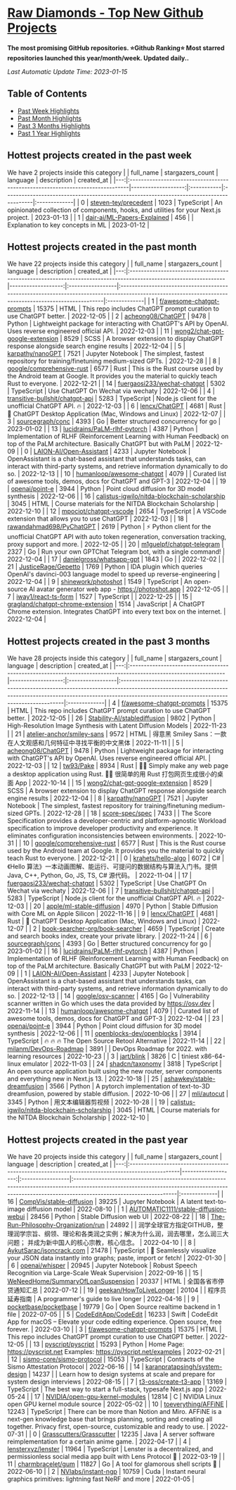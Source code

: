 














[Raw Diamonds - Top New Github Projects](./README.md)
==========

**The most promising GitHub repositories. ⭐Github Ranking⭐ Most starred repositories launched this year/month/week. Updated daily..**

*Last Automatic Update Time: 2023-01-15*

## Table of Contents

* [Past Week Highlights](#hottest-projects-created-in-the-past-week)
* [Past Month Highlights](#hottest-projects-created-in-the-past-month)
* [Past 3 Months Highlights](#hottest-projects-created-in-the-past-3-months)
* [Past 1 Year Highlights](#hottest-projects-created-in-the-past-year)






## Hottest projects created in the past week 

We have 2 projects inside this category
|    | full_name                                                                     |   stargazers_count | language   | description                                                                             | created_at   |
|---:|:------------------------------------------------------------------------------|-------------------:|:-----------|:----------------------------------------------------------------------------------------|:-------------|
|  0 | [steven-tey/precedent](https://github.com/steven-tey/precedent)               |               1023 | TypeScript | An opinionated collection of components, hooks, and utilities for your Next.js project. | 2023-01-13   |
|  1 | [dair-ai/ML-Papers-Explained](https://github.com/dair-ai/ML-Papers-Explained) |                456 |            | Explanation to key concepts in ML                                                       | 2023-01-12   |





## Hottest projects created in the past month 

We have 22 projects inside this category
|    | full_name                                                                                                       |   stargazers_count | language         | description                                                                                                                                           | created_at   |
|---:|:----------------------------------------------------------------------------------------------------------------|-------------------:|:-----------------|:------------------------------------------------------------------------------------------------------------------------------------------------------|:-------------|
|  1 | [f/awesome-chatgpt-prompts](https://github.com/f/awesome-chatgpt-prompts)                                       |              15375 | HTML             | This repo includes ChatGPT prompt curation to use ChatGPT better.                                                                                     | 2022-12-05   |
|  2 | [acheong08/ChatGPT](https://github.com/acheong08/ChatGPT)                                                       |               9478 | Python           | Lightweight package for interacting with ChatGPT's API by OpenAI. Uses reverse engineered official API.                                               | 2022-12-03   |
| 11 | [wong2/chat-gpt-google-extension](https://github.com/wong2/chat-gpt-google-extension)                           |               8529 | SCSS             | A browser extension to display ChatGPT response alongside search engine results                                                                       | 2022-12-04   |
|  5 | [karpathy/nanoGPT](https://github.com/karpathy/nanoGPT)                                                         |               7521 | Jupyter Notebook | The simplest, fastest repository for training/finetuning medium-sized GPTs.                                                                           | 2022-12-28   |
|  8 | [google/comprehensive-rust](https://github.com/google/comprehensive-rust)                                       |               6577 | Rust             | This is the Rust course used by the Android team at Google. It provides you the material to quickly teach Rust to everyone.                           | 2022-12-21   |
| 14 | [fuergaosi233/wechat-chatgpt](https://github.com/fuergaosi233/wechat-chatgpt)                                   |               5302 | TypeScript       | Use ChatGPT On Wechat via wechaty                                                                                                                     | 2022-12-06   |
|  4 | [transitive-bullshit/chatgpt-api](https://github.com/transitive-bullshit/chatgpt-api)                           |               5283 | TypeScript       | Node.js client for the unofficial ChatGPT API. 🔥                                                                                                     | 2022-12-03   |
|  6 | [lencx/ChatGPT](https://github.com/lencx/ChatGPT)                                                               |               4681 | Rust             | 🔮 ChatGPT Desktop Application (Mac, Windows and Linux)                                                                                               | 2022-12-07   |
|  3 | [sourcegraph/conc](https://github.com/sourcegraph/conc)                                                         |               4393 | Go               | Better structured concurrency for go                                                                                                                  | 2023-01-02   |
| 13 | [lucidrains/PaLM-rlhf-pytorch](https://github.com/lucidrains/PaLM-rlhf-pytorch)                                 |               4387 | Python           | Implementation of RLHF (Reinforcement Learning with Human Feedback) on top of the PaLM architecture. Basically ChatGPT but with PaLM                  | 2022-12-09   |
|  0 | [LAION-AI/Open-Assistant](https://github.com/LAION-AI/Open-Assistant)                                           |               4233 | Jupyter Notebook | OpenAssistant is a chat-based assistant that understands tasks, can interact with third-party systems, and retrieve information dynamically to do so. | 2022-12-13   |
| 10 | [humanloop/awesome-chatgpt](https://github.com/humanloop/awesome-chatgpt)                                       |               4079 |                  | Curated list of awesome tools, demos, docs for ChatGPT and GPT-3                                                                                      | 2022-12-04   |
| 19 | [openai/point-e](https://github.com/openai/point-e)                                                             |               3944 | Python           | Point cloud diffusion for 3D model synthesis                                                                                                          | 2022-12-06   |
| 16 | [calistus-igwilo/nitda-blockchain-scholarship](https://github.com/calistus-igwilo/nitda-blockchain-scholarship) |               3045 | HTML             | Course materials for the NITDA Blockchain Scholarship                                                                                                 | 2022-12-10   |
| 12 | [mpociot/chatgpt-vscode](https://github.com/mpociot/chatgpt-vscode)                                             |               2654 | TypeScript       | A VSCode extension that allows you to use ChatGPT                                                                                                     | 2022-12-03   |
| 18 | [rawandahmad698/PyChatGPT](https://github.com/rawandahmad698/PyChatGPT)                                         |               2619 | Python           | ⚡️ Python client for the unofficial ChatGPT API with auto token regeneration, conversation tracking, proxy support and more.                          | 2022-12-05   |
| 20 | [m1guelpf/chatgpt-telegram](https://github.com/m1guelpf/chatgpt-telegram)                                       |               2327 | Go               | Run your own GPTChat Telegram bot, with a single command!                                                                                             | 2022-12-04   |
| 17 | [danielgross/whatsapp-gpt](https://github.com/danielgross/whatsapp-gpt)                                         |               1843 | Go               |                                                                                                                                                       | 2022-12-02   |
| 21 | [JusticeRage/Gepetto](https://github.com/JusticeRage/Gepetto)                                                   |               1769 | Python           | IDA plugin which queries OpenAI's davinci-003 language model to speed up reverse-engineering                                                          | 2022-12-04   |
|  9 | [shinework/photoshot](https://github.com/shinework/photoshot)                                                   |               1549 | TypeScript       | An open-source AI avatar generator web app - https://photoshot.app                                                                                    | 2022-12-05   |
|  7 | [iway1/react-ts-form](https://github.com/iway1/react-ts-form)                                                   |               1527 | TypeScript       |                                                                                                                                                       | 2022-12-25   |
| 15 | [gragland/chatgpt-chrome-extension](https://github.com/gragland/chatgpt-chrome-extension)                       |               1514 | JavaScript       | A ChatGPT Chrome extension. Integrates ChatGPT into every text box on the internet.                                                                   | 2022-12-04   |





## Hottest projects created in the past 3 months 

We have 28 projects inside this category
|    | full_name                                                                                                       |   stargazers_count | language         | description                                                                                                                                                                                                           | created_at   |
|---:|:----------------------------------------------------------------------------------------------------------------|-------------------:|:-----------------|:----------------------------------------------------------------------------------------------------------------------------------------------------------------------------------------------------------------------|:-------------|
|  4 | [f/awesome-chatgpt-prompts](https://github.com/f/awesome-chatgpt-prompts)                                       |              15375 | HTML             | This repo includes ChatGPT prompt curation to use ChatGPT better.                                                                                                                                                     | 2022-12-05   |
| 26 | [Stability-AI/stablediffusion](https://github.com/Stability-AI/stablediffusion)                                 |               9802 | Python           | High-Resolution Image Synthesis with Latent Diffusion Models                                                                                                                                                          | 2022-11-23   |
| 21 | [atelier-anchor/smiley-sans](https://github.com/atelier-anchor/smiley-sans)                                     |               9572 | HTML             | 得意黑 Smiley Sans：一款在人文观感和几何特征中寻找平衡的中文黑体                                                                                                                                                      | 2022-11-11   |
|  5 | [acheong08/ChatGPT](https://github.com/acheong08/ChatGPT)                                                       |               9478 | Python           | Lightweight package for interacting with ChatGPT's API by OpenAI. Uses reverse engineered official API.                                                                                                               | 2022-12-03   |
| 12 | [tw93/Pake](https://github.com/tw93/Pake)                                                                       |               8934 | Rust             | 🤱🏻 Simply make any web page a desktop application using Rust.  🤱🏻 很简单的用 Rust 打包网页生成很小的桌面 App                                                                                                      | 2022-10-14   |
| 15 | [wong2/chat-gpt-google-extension](https://github.com/wong2/chat-gpt-google-extension)                           |               8529 | SCSS             | A browser extension to display ChatGPT response alongside search engine results                                                                                                                                       | 2022-12-04   |
|  8 | [karpathy/nanoGPT](https://github.com/karpathy/nanoGPT)                                                         |               7521 | Jupyter Notebook | The simplest, fastest repository for training/finetuning medium-sized GPTs.                                                                                                                                           | 2022-12-28   |
| 18 | [score-spec/spec](https://github.com/score-spec/spec)                                                           |               7433 |                  | The Score Specification provides a developer-centric and platform-agnostic Workload specification to improve developer productivity and experience. It eliminates configuration inconsistencies between environments. | 2022-10-31   |
| 10 | [google/comprehensive-rust](https://github.com/google/comprehensive-rust)                                       |               6577 | Rust             | This is the Rust course used by the Android team at Google. It provides you the material to quickly teach Rust to everyone.                                                                                           | 2022-12-21   |
|  0 | [krahets/hello-algo](https://github.com/krahets/hello-algo)                                                     |               6072 | C#               | 《Hello 算法》一本动画图解、能运行、可提问的数据结构与算法入门书。提供 Java, C++, Python, Go, JS, TS, C# 源代码。                                                                                                     | 2022-11-04   |
| 17 | [fuergaosi233/wechat-chatgpt](https://github.com/fuergaosi233/wechat-chatgpt)                                   |               5302 | TypeScript       | Use ChatGPT On Wechat via wechaty                                                                                                                                                                                     | 2022-12-06   |
|  7 | [transitive-bullshit/chatgpt-api](https://github.com/transitive-bullshit/chatgpt-api)                           |               5283 | TypeScript       | Node.js client for the unofficial ChatGPT API. 🔥                                                                                                                                                                     | 2022-12-03   |
| 20 | [apple/ml-stable-diffusion](https://github.com/apple/ml-stable-diffusion)                                       |               4970 | Python           | Stable Diffusion with Core ML on Apple Silicon                                                                                                                                                                        | 2022-11-16   |
|  9 | [lencx/ChatGPT](https://github.com/lencx/ChatGPT)                                                               |               4681 | Rust             | 🔮 ChatGPT Desktop Application (Mac, Windows and Linux)                                                                                                                                                               | 2022-12-07   |
|  2 | [book-searcher-org/book-searcher](https://github.com/book-searcher-org/book-searcher)                           |               4659 | TypeScript       | Create and search books index, create your private library.                                                                                                                                                           | 2022-11-24   |
|  6 | [sourcegraph/conc](https://github.com/sourcegraph/conc)                                                         |               4393 | Go               | Better structured concurrency for go                                                                                                                                                                                  | 2023-01-02   |
| 16 | [lucidrains/PaLM-rlhf-pytorch](https://github.com/lucidrains/PaLM-rlhf-pytorch)                                 |               4387 | Python           | Implementation of RLHF (Reinforcement Learning with Human Feedback) on top of the PaLM architecture. Basically ChatGPT but with PaLM                                                                                  | 2022-12-09   |
|  1 | [LAION-AI/Open-Assistant](https://github.com/LAION-AI/Open-Assistant)                                           |               4233 | Jupyter Notebook | OpenAssistant is a chat-based assistant that understands tasks, can interact with third-party systems, and retrieve information dynamically to do so.                                                                 | 2022-12-13   |
| 14 | [google/osv-scanner](https://github.com/google/osv-scanner)                                                     |               4165 | Go               | Vulnerability scanner written in Go which uses the data provided by https://osv.dev                                                                                                                                   | 2022-11-14   |
| 13 | [humanloop/awesome-chatgpt](https://github.com/humanloop/awesome-chatgpt)                                       |               4079 |                  | Curated list of awesome tools, demos, docs for ChatGPT and GPT-3                                                                                                                                                      | 2022-12-04   |
| 23 | [openai/point-e](https://github.com/openai/point-e)                                                             |               3944 | Python           | Point cloud diffusion for 3D model synthesis                                                                                                                                                                          | 2022-12-06   |
| 11 | [openblocks-dev/openblocks](https://github.com/openblocks-dev/openblocks)                                       |               3914 | TypeScript       | 🔥 🔥 🔥 The Open Source Retool Alternative                                                                                                                                                                           | 2022-11-14   |
| 22 | [milanm/DevOps-Roadmap](https://github.com/milanm/DevOps-Roadmap)                                               |               3891 |                  | DevOps Roadmap for 2022. with learning resources                                                                                                                                                                      | 2022-10-23   |
|  3 | [jart/blink](https://github.com/jart/blink)                                                                     |               3826 | C                | tiniest x86-64-linux emulator                                                                                                                                                                                         | 2022-11-03   |
| 24 | [shadcn/taxonomy](https://github.com/shadcn/taxonomy)                                                           |               3818 | TypeScript       | An open source application built using the new router, server components and everything new in Next.js 13.                                                                                                            | 2022-10-18   |
| 25 | [ashawkey/stable-dreamfusion](https://github.com/ashawkey/stable-dreamfusion)                                   |               3566 | Python           | A pytorch implementation of text-to-3D dreamfusion, powered by stable diffusion.                                                                                                                                      | 2022-10-06   |
| 27 | [mli/autocut](https://github.com/mli/autocut)                                                                   |               3345 | Python           | 用文本编辑器剪视频                                                                                                                                                                                                    | 2022-10-28   |
| 19 | [calistus-igwilo/nitda-blockchain-scholarship](https://github.com/calistus-igwilo/nitda-blockchain-scholarship) |               3045 | HTML             | Course materials for the NITDA Blockchain Scholarship                                                                                                                                                                 | 2022-12-10   |





## Hottest projects created in the past year 

We have 20 projects inside this category
|    | full_name                                                                                       |   stargazers_count | language         | description                                                                                                                                                                                     | created_at   |
|---:|:------------------------------------------------------------------------------------------------|-------------------:|:-----------------|:------------------------------------------------------------------------------------------------------------------------------------------------------------------------------------------------|:-------------|
| 16 | [CompVis/stable-diffusion](https://github.com/CompVis/stable-diffusion)                         |              39225 | Jupyter Notebook | A latent text-to-image diffusion model                                                                                                                                                          | 2022-08-10   |
|  1 | [AUTOMATIC1111/stable-diffusion-webui](https://github.com/AUTOMATIC1111/stable-diffusion-webui) |              28456 | Python           | Stable Diffusion web UI                                                                                                                                                                         | 2022-08-22   |
| 18 | [The-Run-Philosophy-Organization/run](https://github.com/The-Run-Philosophy-Organization/run)   |              24892 |                  | 润学全球官方指定GITHUB，整理润学宗旨、纲领、理论和各类润之实例；解决为什么润，润去哪里，怎么润三大问题； 并成为新中国人的核心宗教，核心信念。                                                   | 2022-04-10   |
|  8 | [AykutSarac/jsoncrack.com](https://github.com/AykutSarac/jsoncrack.com)                         |              21478 | TypeScript       | 🔮 Seamlessly visualize your JSON data instantly into graphs; paste, import or fetch!                                                                                                           | 2022-01-30   |
|  6 | [openai/whisper](https://github.com/openai/whisper)                                             |              20945 | Jupyter Notebook | Robust Speech Recognition via Large-Scale Weak Supervision                                                                                                                                      | 2022-09-16   |
| 15 | [WeNeedHome/SummaryOfLoanSuspension](https://github.com/WeNeedHome/SummaryOfLoanSuspension)     |              20337 | HTML             | 全国各省市停贷通知汇总                                                                                                                                                                          | 2022-07-12   |
| 19 | [geekan/HowToLiveLonger](https://github.com/geekan/HowToLiveLonger)                             |              20104 |                  | 程序员延寿指南 | A programmer's guide to live longer                                                                                                                                            | 2022-04-16   |
|  9 | [pocketbase/pocketbase](https://github.com/pocketbase/pocketbase)                               |              19779 | Go               | Open Source realtime backend in 1 file                                                                                                                                                          | 2022-07-05   |
|  5 | [CodeEditApp/CodeEdit](https://github.com/CodeEditApp/CodeEdit)                                 |              16233 | Swift            | CodeEdit App for macOS – Elevate your code editing experience. Open source, free forever.                                                                                                       | 2022-03-10   |
|  3 | [f/awesome-chatgpt-prompts](https://github.com/f/awesome-chatgpt-prompts)                       |              15375 | HTML             | This repo includes ChatGPT prompt curation to use ChatGPT better.                                                                                                                               | 2022-12-05   |
| 13 | [pyscript/pyscript](https://github.com/pyscript/pyscript)                                       |              15293 | Python           | Home Page: https://pyscript.net  Examples: https://pyscript.net/examples                                                                                                                        | 2022-02-21   |
| 12 | [sismo-core/sismo-protocol](https://github.com/sismo-core/sismo-protocol)                       |              15053 | TypeScript       | Contracts of the Sismo Attestation Protocol                                                                                                                                                     | 2022-06-16   |
| 14 | [karanpratapsingh/system-design](https://github.com/karanpratapsingh/system-design)             |              14237 |                  | Learn how to design systems at scale and prepare for system design interviews                                                                                                                   | 2022-08-15   |
|  7 | [t3-oss/create-t3-app](https://github.com/t3-oss/create-t3-app)                                 |              13169 | TypeScript       | The best way to start a full-stack, typesafe Next.js app                                                                                                                                        | 2022-05-24   |
| 17 | [NVIDIA/open-gpu-kernel-modules](https://github.com/NVIDIA/open-gpu-kernel-modules)             |              12814 | C                | NVIDIA Linux open GPU kernel module source                                                                                                                                                      | 2022-05-02   |
| 10 | [toeverything/AFFiNE](https://github.com/toeverything/AFFiNE)                                   |              12243 | TypeScript       | There can be more than Notion and Miro. AFFiNE is a next-gen knowledge base that brings planning, sorting and creating all together. Privacy first, open-source, customizable and ready to use. | 2022-07-31   |
|  0 | [Grasscutters/Grasscutter](https://github.com/Grasscutters/Grasscutter)                         |              12235 | Java             | A server software reimplementation for a certain anime game.                                                                                                                                    | 2022-04-17   |
|  4 | [lensterxyz/lenster](https://github.com/lensterxyz/lenster)                                     |              11964 | TypeScript       | Lenster is a decentralized, and permissionless social media app built with Lens Protocol 🌿                                                                                                     | 2022-03-19   |
| 11 | [charmbracelet/gum](https://github.com/charmbracelet/gum)                                       |              11827 | Go               | A tool for glamorous shell scripts 🎀                                                                                                                                                           | 2022-06-10   |
|  2 | [NVlabs/instant-ngp](https://github.com/NVlabs/instant-ngp)                                     |              10759 | Cuda             | Instant neural graphics primitives: lightning fast NeRF and more                                                                                                                                | 2022-01-05   |


